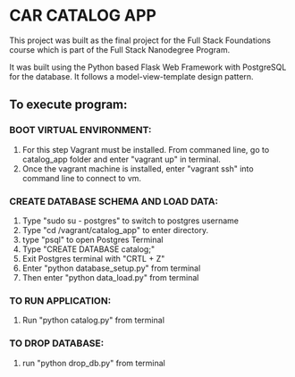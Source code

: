 # CAR CATALOG APP

This project was built as the final project for the Full Stack Foundations course
which is part of the Full Stack Nanodegree Program.

It was built using the Python based Flask Web Framework with PostgreSQL for the
database. It follows a model-view-template design pattern.

## To execute program:

### BOOT VIRTUAL ENVIRONMENT:
1. For this step Vagrant must be installed. From commaned line, go to catalog_app
folder and enter "vagrant up" in terminal.
2. Once the vagrant machine is installed, enter "vagrant ssh" into command line to connect to vm.


### CREATE DATABASE SCHEMA AND LOAD DATA:
1. Type "sudo su - postgres" to switch to postgres username
2. Type "cd /vagrant/catalog_app" to enter directory.
3. type "psql" to open Postgres Terminal
4. Type "CREATE DATABASE catalog;"
5. Exit Postgres terminal with "CRTL + Z"
6. Enter "python database_setup.py" from terminal
7. Then enter "python data_load.py" from terminal

### TO RUN APPLICATION:
1. Run "python catalog.py" from terminal

### TO DROP DATABASE:
1. run "python drop_db.py" from terminal

